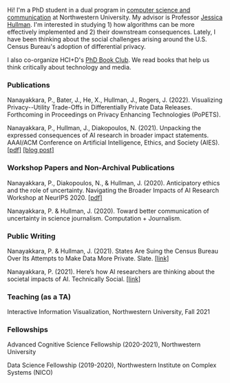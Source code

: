 Hi! I'm a PhD student in a dual program in [computer science and communication](https://tsb.northwestern.edu/ "https://tsb.northwestern.edu/") at Northwestern University. My advisor is Professor [Jessica Hullman](http://users.eecs.northwestern.edu/~jhullman/). I'm interested in studying 1) how algorithms can be more effectively implemented and 2) their downstream consequences. Lately, I have been thinking about the social challenges arising around the U.S. Census Bureau's adoption of differential privacy.

I also co-organize HCI+D's [PhD Book Club](https://hci.northwestern.edu/news-events/phd-book-club.html). We read books that help us think critically about technology and media.

### Publications
Nanayakkara, P., Bater, J., He, X., Hullman, J., Rogers, J. (2022). Visualizing Privacy--Utility Trade-Offs in Differentially Private Data Releases. Forthcoming in Proceedings on Privacy Enhancing Technologies (PoPETS).

Nanayakkara, P., Hullman, J., Diakopoulos, N. (2021). Unpacking the expressed consequences of AI research in broader impact statements. AAAI/ACM Conference on Artificial Intelligence, Ethics, and Society (AIES). [[pdf]](https://arxiv.org/pdf/2105.04760.pdf) [[blog post]](https://medium.com/technically-social/heres-how-ai-researchers-are-thinking-about-the-societal-impacts-of-ai-b82fc3f29b4d)

### Workshop Papers and Non-Archival Publications
Nanayakkara, P., Diakopoulos, N., & Hullman, J. (2020). Anticipatory ethics and the role of uncertainty. Navigating the Broader Impacts of AI Research Workshop at NeurIPS 2020. [[pdf]](https://arxiv.org/pdf/2011.13170.pdf)

Nanayakkara, P. & Hullman, J. (2020). Toward better communication of uncertainty in science journalism. Computation + Journalism.

### Public Writing
Nanayakkara, P. & Hullman, J. (2021). States Are Suing the Census Bureau Over Its Attempts to Make Data More Private. Slate. [[link]](https://slate.com/technology/2021/08/census-bureau-differential-privacy-lawsuit.html)

Nanayakkara, P. (2021). Here’s how AI researchers are thinking about the societal impacts of AI. Technically Social. [[link]](https://medium.com/technically-social/heres-how-ai-researchers-are-thinking-about-the-societal-impacts-of-ai-b82fc3f29b4d)

### Teaching (as a TA)
Interactive Information Visualization, Northwestern University, Fall 2021

### Fellowships
Advanced Cognitive Science Fellowship (2020-2021), Northwestern University

Data Science Fellowship (2019-2020), Northwestern Institute on Complex Systems (NICO)









